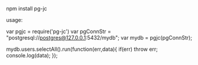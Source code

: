 npm install pg-jc



usage:

var pgjc = require('pg-jc')
var pgConnStr = "postgresql://postgres@127.0.0.1:5432/mydb";
var mydb = pgjc(pgConnStr);



mydb.users.selectAll().run(function(err,data){
  if(err) throw err;
  console.log(data);
});
